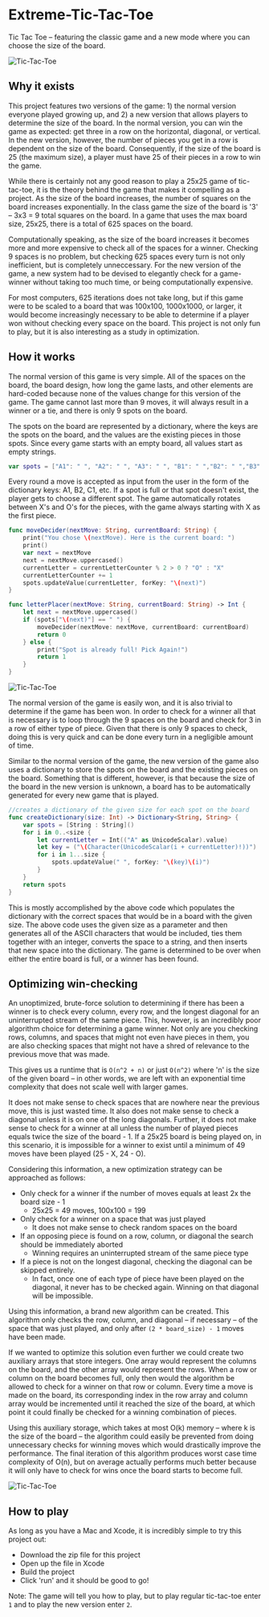 # Extreme-Tic-Tac-Toe
Tic Tac Toe – featuring the classic game and a new mode where you can choose the size of the board.

![Tic-Tac-Toe](/tictactoe-images/11x11-2.png)

## Why it exists

This project features two versions of the game: 1) the normal version everyone played growing up, and 2) a new version that allows players to determine the size of the board. In the normal version, you can win the game as expected: get three in a row on the horizontal, diagonal, or vertical. In the new version, however, the number of pieces you get in a row is dependent on the size of the board. Consequently, if the size of the board is 25 (the maximum size), a player must have 25 of their pieces in a row to win the game. 

While there is certainly not any good reason to play a 25x25 game of tic-tac-toe, it is the theory behind the game that makes it compelling as a project. As the size of the board increases, the number of squares on the board increases exponentially. In the class game the size of the board is '3' – 3x3 = 9 total squares on the board. In a game that uses the max board size, 25x25, there is a total of 625 spaces on the board. 

Computationally speaking, as the size of the board increases it becomes more and more expensive to check all of the spaces for a winner. Checking 9 spaces is no problem, but checking 625 spaces every turn is not only inefficient, but is completely unneccessary. For the new version of the game, a new system had to be devised to elegantly check for a game-winner without taking too much time, or being computationally expensive. 

For most computers, 625 iterations does not take long, but if this game were to be scaled to a board that was 100x100, 1000x1000, or larger, it would become increasingly necessary to be able to determine if a player won without checking every space on the board. This project is not only fun to play, but it is also interesting as a study in optimization.

## How it works

The normal version of this game is very simple. All of the spaces on the board, the board design, how long the game lasts, and other elements are hard-coded because none of the values change for this version of the game. The game cannot last more than 9 moves, it will always result in a winner or a tie, and there is only 9 spots on the board.

The spots on the board are represented by a dictionary, where the keys are the spots on the board, and the values are the existing pieces in those spots. Since every game starts with an empty board, all values start as empty strings.

```Swift
var spots = ["A1": " ", "A2": " ", "A3": " ", "B1": " ","B2": " ","B3": " ","C1": " ","C2": " ", "C3": " "]
```
Every round a move is accepted as input from the user in the form of the dictionary keys: A1, B2, C1, etc. If a spot is full or that spot doesn't exist, the player gets to choose a different spot. The game automatically rotates between X's and O's for the pieces, with the game always starting with X as the first piece.

```Swift
func moveDecider(nextMove: String, currentBoard: String) {
    print("You chose \(nextMove). Here is the current board: ")
    print()
    var next = nextMove
    next = nextMove.uppercased()
    currentLetter = currentLetterCounter % 2 > 0 ? "O" : "X"
    currentLetterCounter += 1
    spots.updateValue(currentLetter, forKey: "\(next)")
}

func letterPlacer(nextMove: String, currentBoard: String) -> Int {
    let next = nextMove.uppercased()
    if (spots["\(next)"] == " ") {
        moveDecider(nextMove: nextMove, currentBoard: currentBoard)
        return 0
    } else {
        print("Spot is already full! Pick Again!")
        return 1
    }
}
```

![Tic-Tac-Toe](/tictactoe-images/classic.png)

The normal version of the game is easily won, and it is also trivial to determine if the game has been won. In order to check for a winner all that is necessary is to loop through the 9 spaces on the board and check for 3 in a row of either type of piece. Given that there is only 9 spaces to check, doing this is very quick and can be done every turn in a negligible amount of time.

Similar to the normal version of the game, the new version of the game also uses a dictionary to store the spots on the board and the existing pieces on the board. Something that is different, however, is that because the size of the board in the new version is unknown, a board has to be automatically generated for every new game that is played. 

```Swift
//creates a dictionary of the given size for each spot on the board
func createDictionary(size: Int) -> Dictionary<String, String> {
    var spots = [String : String]()
    for i in 0..<size {
        let currentLetter = Int(("A" as UnicodeScalar).value)
        let key = ("\(Character(UnicodeScalar(i + currentLetter)!))")
        for i in 1...size {
            spots.updateValue(" ", forKey: "\(key)\(i)")
        }
    }
    return spots
}
```
This is mostly accomplished by the above code which populates the dictionary with the correct spaces that would be in a board with the given size. The above code uses the given size as a parameter and then generates all of the ASCII characters that would be included, ties them together with an integer, converts the space to a string, and then inserts that new space into the dictionary. The game is determined to be over when either the entire board is full, or a winner has been found. 

## Optimizing win-checking

An unoptimized, brute-force solution to determining if there has been a winner is to check every column, every row, and the longest diagonal for an uninterrupted stream of the same piece. This, however, is an incredibly poor algorithm choice for determining a game winner. Not only are you checking rows, columns, and spaces that might not even have pieces in them, you are also checking spaces that might not have a shred of relevance to the previous move that was made. 

This gives us a runtime that is `O(n^2 + n)` or just `O(n^2)` where 'n' is the size of the given board – in other words, we are left with an exponential time complexity that does not scale well with larger games.

It does not make sense to check spaces that are nowhere near the previous move, this is just wasted time. It also does not make sense to check a diagonal unless it is on one of the long diagonals. Further, it does not make sense to check for a winner at all unless the number of played pieces equals twice the size of the board - 1. If a 25x25 board is being played on, in this scenario, it is impossible for a winner to exist until a minimum of 49 moves have been played (25 - X, 24 - O).

Considering this information, a new optimization strategy can be approached as follows: 

* Only check for a winner if the number of moves equals at least 2x the board size - 1
    * 25x25 = 49 moves, 100x100 = 199 
* Only check for a winner on a space that was just played
    *  It does not make sense to check random spaces on the board
* If an opposing piece is found on a row, column, or diagonal the search should be immediately aborted
    * Winning requires an uninterrupted stream of the same piece type
* If a piece is not on the longest diagonal, checking the diagonal can be skipped entirely.
    * In fact, once one of each type of piece have been played on the diagonal, it never has to be checked again. Winning on that diagonal will be impossible.

Using this information, a brand new algorithm can be created. This algorithm only checks the row, column, and diagonal – if necessary – of the space that was just played, and only after `(2 * board_size) - 1` moves have been made.

If we wanted to optimize this solution even further we could create two auxiliary arrays that store integers. One array would represent the columns on the board, and the other array would represent the rows. When a row or column on the board becomes full, only then would the algorithm be allowed to check for a winner on that row or column. Every time a move is made on the board, its corresponding index in the row array and column array would be incremented until it reached the size of the board, at which point it could finally be checked for a winning combination of pieces. 

Using this auxiliary storage, which takes at most O(k) memory – where k is the size of the board – the algorithm could easily be prevented from doing unnecessary checks for winning moves which would drastically improve the performance. The final iteration of this algorithm produces worst case time complexity of O(n), but on average actually performs much better because it will only have to check for wins once the board starts to become full.

![Tic-Tac-Toe](/tictactoe-images/win.png)


## How to play

As long as you have a Mac and Xcode, it is incredibly simple to try this project out: 

* Download the zip file for this project
* Open up the file in Xcode
* Build the project
* Click 'run' and it should be good to go!

Note: The game will tell you how to play, but to play regular tic-tac-toe enter `1` and to play the new version enter `2`.
